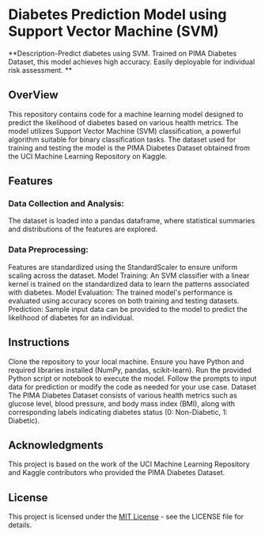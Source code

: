 # Diabetes Prediction Model using Support Vector Machine (SVM)
**Description-Predict diabetes using SVM. Trained on PIMA Diabetes Dataset, this model achieves high accuracy. Easily deployable for individual risk assessment.
**
## OverView
This repository contains code for a machine learning model designed to predict the likelihood of diabetes based on various health metrics. The model utilizes Support Vector Machine (SVM) classification, a powerful algorithm suitable for binary classification tasks. The dataset used for training and testing the model is the PIMA Diabetes Dataset obtained from the UCI Machine Learning Repository on Kaggle.

## Features
### Data Collection and Analysis:
The dataset is loaded into a pandas dataframe, where statistical summaries and distributions of the features are explored.
### Data Preprocessing:
Features are standardized using the StandardScaler to ensure uniform scaling across the dataset.
Model Training: An SVM classifier with a linear kernel is trained on the standardized data to learn the patterns associated with diabetes.
Model Evaluation: The trained model's performance is evaluated using accuracy scores on both training and testing datasets.
Prediction: Sample input data can be provided to the model to predict the likelihood of diabetes for an individual.
## Instructions
Clone the repository to your local machine.
Ensure you have Python and required libraries installed (NumPy, pandas, scikit-learn).
Run the provided Python script or notebook to execute the model.
Follow the prompts to input data for prediction or modify the code as needed for your use case.
Dataset
The PIMA Diabetes Dataset consists of various health metrics such as glucose level, blood pressure, and body mass index (BMI), along with corresponding labels indicating diabetes status (0: Non-Diabetic, 1: Diabetic).

## Acknowledgments
This project is based on the work of the UCI Machine Learning Repository and Kaggle contributors who provided the PIMA Diabetes Dataset.

## License
This project is licensed under the [MIT License](LICENSE) - see the LICENSE file for details.
